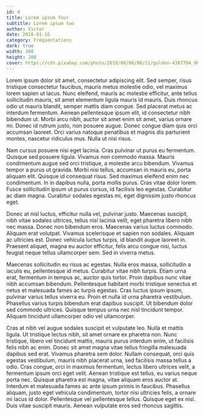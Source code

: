 ```yaml
---
id: 4
title: Lorem ipsum four
subtitle: Lorem ipsum two
author: Victor
date: 2018-01-16
category: Fréquentations
dark: true
width: 300
height: 200
cover: https://cdn.pixabay.com/photo/2019/08/06/08/21/golden-4387704_960_720.jpg
---
```


Lorem ipsum dolor sit amet, consectetur adipiscing elit. Sed semper, risus tristique consectetur faucibus, mauris metus molestie odio, vel maximus lorem sapien ut lacus. Nunc eleifend, mauris ac molestie efficitur, ante tellus sollicitudin mauris, sit amet elementum ligula mauris id mauris. Duis rhoncus odio ut mauris blandit, semper mattis diam congue. Sed placerat metus ac interdum fermentum. Aenean pellentesque ipsum elit, id consectetur nibh bibendum ut. Morbi arcu nibh, auctor sit amet enim sit amet, varius ornare mi. Donec id rutrum justo, non posuere augue. Donec congue diam quis orci accumsan laoreet. Orci varius natoque penatibus et magnis dis parturient montes, nascetur ridiculus mus. Nulla ut nisi risus.

Nam cursus posuere nisi eget lacinia. Cras pulvinar ut purus eu fermentum. Quisque sed posuere ligula. Vivamus non commodo massa. Mauris condimentum augue sed orci tristique, a molestie arcu bibendum. Vivamus tempor a purus ut gravida. Morbi nisi tellus, accumsan in mauris eu, porta aliquam elit. Quisque id consequat risus. Sed maximus eleifend enim nec condimentum. In in dapibus nulla, porta mollis purus. Cras vitae dolor lorem. Fusce sollicitudin ipsum ut purus cursus, id facilisis leo egestas. Curabitur ac diam magna. Curabitur sodales egestas mi, eget dignissim justo rhoncus eget.

Donec at nisl luctus, efficitur nulla vel, pulvinar justo. Maecenas suscipit, nibh vitae sodales ultrices, tellus nisl lacinia velit, eget pharetra libero nibh nec massa. Donec non bibendum eros. Maecenas varius luctus commodo. Aliquam erat volutpat. Vivamus scelerisque et sapien non sodales. Aliquam ac ultricies est. Donec vehicula luctus turpis, id blandit augue laoreet in. Praesent aliquet, magna eu auctor efficitur, felis arcu congue nisi, luctus feugiat neque tellus ullamcorper sem. Sed in viverra metus.

Maecenas sollicitudin eu risus ac egestas. Nulla eros massa, sollicitudin a iaculis eu, pellentesque id metus. Curabitur vitae nibh turpis. Etiam urna erat, fermentum in tempus ac, auctor quis tortor. Proin dapibus nunc vitae nibh accumsan bibendum. Pellentesque habitant morbi tristique senectus et netus et malesuada fames ac turpis egestas. Cras luctus ipsum ipsum, pulvinar varius tellus viverra eu. Proin et nulla id urna pharetra vestibulum. Phasellus varius turpis bibendum erat dapibus suscipit. Ut bibendum dolor sed commodo ultrices. Quisque tempus urna nec nisl tincidunt tempor. Aliquam tincidunt ullamcorper odio vel ullamcorper.

Cras at nibh vel augue sodales suscipit et vulputate leo. Nulla et mattis ligula. Ut tristique lectus nibh, sit amet ornare ex pharetra non. Nunc tristique, libero vel tincidunt mattis, mauris purus interdum enim, ut facilisis felis nibh ac enim. Donec sit amet magna vitae tellus fringilla malesuada dapibus sed erat. Vivamus pharetra sem dolor. Nullam consequat, orci quis egestas vestibulum, mauris nibh placerat urna, sed facilisis massa tellus a odio. Cras congue, orci in maximus fermentum, lectus libero ultrices velit, a fermentum ipsum orci eget velit. Aenean tristique est tellus, eu varius neque porta nec. Quisque pharetra est magna, vitae aliquam eros auctor at. Interdum et malesuada fames ac ante ipsum primis in faucibus. Phasellus aliquam, justo eget vehicula condimentum, tortor nisi ultricies felis, a ornare mi lacus id dolor. Pellentesque vel pellentesque tellus. Quisque eget ex nisl. Duis vitae suscipit mauris. Aenean vulputate eros sed rhoncus sagittis.
